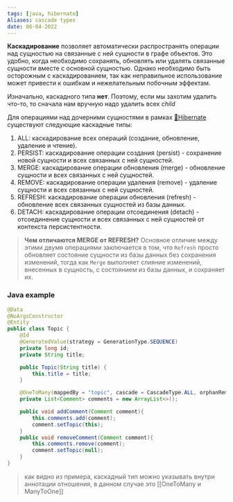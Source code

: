 ```yaml
---
tags: [java, hibernate] 
Aliases: cascade types
date: 06-04-2022
---
```


**Каскадирование** позволяет автоматически распространять операции над сущностью на связанные с ней сущности в графе объектов. Это удобно, когда необходимо сохранять, обновлять или удалять связанные сущности вместе с основной сущностью. Однако необходимо быть осторожным с каскадированием, так как неправильное использование может привести к ошибкам и нежелательным побочным эффектам.

Изначально, каскадного типа **нет**. Поэтому, если мы захотим удалить что-то, то сначала нам вручную надо удалить всех *child*

Для операциями над дочерними сущностями в рамках [📙Hibernate](📙Hibernate.md) существуют следующие каскадные типы:
1.  ALL: каскадирование всех операций (создание, обновление, удаление и чтение).
2.  PERSIST: каскадирование операции создания (persist) - сохранение новой сущности и всех связанных с ней сущностей.
3.  MERGE: каскадирование операции обновления (merge) - обновление сущности и всех связанных с ней сущностей.
4.  REMOVE: каскадирование операции удаления (remove) - удаление сущности и всех связанных с ней сущностей.
5.  REFRESH: каскадирование операции обновления (refresh) - обновление всех связанных сущностей из базы данных.
6.  DETACH: каскадирование операции отсоединения (detach) - отсоединение сущности и всех связанных с ней сущностей от контекста персистентности.

> **Чем отличаются MERGE от REFRESH?**
> Основное отличие между этими двумя операциями заключается в том, что `Refresh` просто обновляет состояние сущности из базы данных без сохранения изменений, тогда как `Merge` выполняет слияние изменений, внесенных в сущность, с состоянием из базы данных, и сохраняет их.

### Java example
```java
@Data
@NoArgsConstructor
@Entity
public class Topic {
    @Id
    @GeneratedValue(strategy = GenerationType.SEQUENCE)
    private long id;
    private String title;

    public Topic(String title) {
        this.title = title;
    }

    @OneToMany(mappedBy = "topic", cascade = CascadeType.ALL, orphanRemoval = true)
    private List<Comment> comments = new ArrayList<>();

    public void addComment(Comment comment){
        this.comments.add(comment);
        comment.setTopic(this);
    }
    public void removeComment(Comment comment){
        this.comments.remove(comment);
        comment.setTopic(null);
    }
}

```

>как видно из примера, каскадный тип можно указывать внутри аннотации отношения, в данном случае это [[OneToMany и ManyToOne]]

